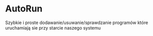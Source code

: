 # AutoRun
Szybkie i proste dodawanie/usuwanie/sprawdzanie programów które uruchamiają sie przy starcie naszego systemu
